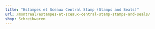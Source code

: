 ```yaml
---
title: "Estampes et Sceaux Central Stamp (Stamps and Seals)"
url: /montreal/estampes-et-sceaux-central-stamp-stamps-and-seals/
shop: Schreibwaren
---
```

